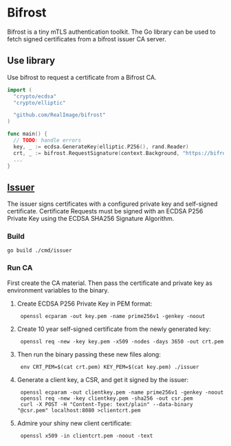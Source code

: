 # Bifrost

Bifrost is a tiny mTLS authentication toolkit.
The Go library can be used to fetch signed certificates from a bifrost issuer CA server.

## Use library

Use bifrost to request a certificate from a Bifrost CA.

```go
import (
  "crypto/ecdsa"
  "crypto/elliptic"

  "github.com/RealImage/bifrost"
)

func main() {
  // TODO: handle errors
  key, _ := ecdsa.GenerateKey(elliptic.P256(), rand.Reader)
  crt, _ := bifrost.RequestSignature(context.Background, "https://bifrost", key, nil)
  ...
}
```

## [Issuer](cmd/issuer)

The issuer signs certificates with a configured private key and self-signed certificate.
Certificate Requests must be signed with an ECDSA P256 Private Key
using the ECDSA SHA256 Signature Algorithm.

### Build

`go build ./cmd/issuer`

### Run CA

First create the CA material.
Then pass the certificate and private key as environment variables to the binary.

1. Create ECDSA P256 Private Key in PEM format:

        openssl ecparam -out key.pem -name prime256v1 -genkey -noout

2. Create 10 year self-signed certificate from the newly generated key:

        openssl req -new -key key.pem -x509 -nodes -days 3650 -out crt.pem

3. Then run the binary passing these new files along:

        env CRT_PEM=$(cat crt.pem) KEY_PEM=$(cat key.pem) ./issuer

4. Generate a client key, a CSR, and get it signed by the issuer:

        openssl ecparam -out clientkey.pem -name prime256v1 -genkey -noout
        openssl req -new -key clientkey.pem -sha256 -out csr.pem
        curl -X POST -H "Content-Type: text/plain" --data-binary "@csr.pem" localhost:8080 >clientcrt.pem

5. Admire your shiny new client certificate:

        openssl x509 -in clientcrt.pem -noout -text
